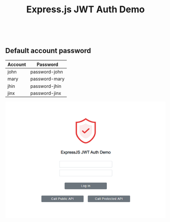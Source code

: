 <h1 align="center" style="margin-top:100px;margin-bottom:100px">Express.js JWT Auth Demo</h1>

## Default account password

|Account|Password|
|-|-|
john|password-john
mary|password-mary
jhin|password-jhin
jinx|password-jinx

![](screenprt.png)
